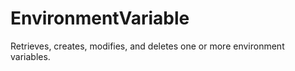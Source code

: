 # EnvironmentVariable

Retrieves, creates, modifies, and deletes one or more environment variables.
